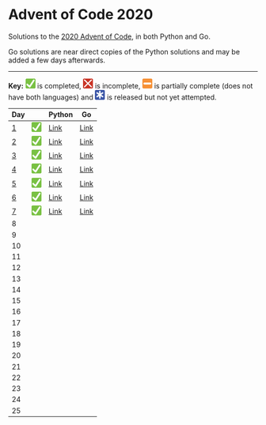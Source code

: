 # Advent of Code 2020

Solutions to the [2020 Advent of Code](https://adventofcode.com/2020), in both Python and Go.

Go solutions are near direct copies of the Python solutions and may be added a few days afterwards.

---

**Key:** ![Completed][check] is completed, ![Incomplete][cross] is incomplete, ![Partially complete][partial] is partially complete (does not have both languages) and ![Not yet attempted][pending] is released but not yet attempted.

<!-- PARSE START -->

| Day                         |                     | Python                                | Go                                |
| --------------------------- | ------------------- | ------------------------------------- | --------------------------------- |
| [1](/01-reportRepair)       | ![Completed][check] | [Link](/01-reportRepair/python)       | [Link](/01-reportRepair/go)       |
| [2](/02-passwordPhilosophy) | ![Completed][check] | [Link](/02-passwordPhilosophy/python) | [Link](/02-passwordPhilosophy/go) |
| [3](/03-tobogganTrajectory) | ![Completed][check] | [Link](/03-tobogganTrajectory/python) | [Link](/03-tobogganTrajectory/go) |
| [4](/04-passportProcessing) | ![Completed][check] | [Link](/04-passportProcessing/python) | [Link](/04-passportProcessing/go) |
| [5](/05-binaryBoarding)     | ![Completed][check] | [Link](/05-binaryBoarding/python)     | [Link](/05-binaryBoarding/go)     |
| [6](/06-customCustoms)      | ![Completed][check] | [Link](/06-customCustoms/python)      | [Link](/06-customCustoms/go)      |
| [7](/07-handyHaversacks)    | ![Completed][check] | [Link](/07-handyHaversacks/python)    | [Link](/07-handyHaversacks/go)    |
| 8                           |                     |                                       |                                   |
| 9                           |                     |                                       |                                   |
| 10                          |                     |                                       |                                   |
| 11                          |                     |                                       |                                   |
| 12                          |                     |                                       |                                   |
| 13                          |                     |                                       |                                   |
| 14                          |                     |                                       |                                   |
| 15                          |                     |                                       |                                   |
| 16                          |                     |                                       |                                   |
| 17                          |                     |                                       |                                   |
| 18                          |                     |                                       |                                   |
| 19                          |                     |                                       |                                   |
| 20                          |                     |                                       |                                   |
| 21                          |                     |                                       |                                   |
| 22                          |                     |                                       |                                   |
| 23                          |                     |                                       |                                   |
| 24                          |                     |                                       |                                   |
| 25                          |                     |                                       |                                   |

<!-- PARSE END -->

[check]: https://github.com/codemicro/adventOfCode/blob/master/.github/check.jpg?raw=true
[cross]: https://github.com/codemicro/adventOfCode/blob/master/.github/cross.jpg?raw=true
[partial]: https://github.com/codemicro/adventOfCode/blob/master/.github/partial.jpg?raw=true
[pending]: https://github.com/codemicro/adventOfCode/blob/master/.github/asterisk.jpg?raw=true
